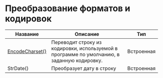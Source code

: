 # Преобразование форматов и кодировок

| Название | Описание | Тип |
| --- | --- | --- |
| [EncodeCharset\(\)](chapter4-5-2-1.md) | Переводит строку из кодировки, используемой  в программе по умолчанию, в заданную кодировку. | Встроенная |
| StrDate\(\) | Преобразует дату в строку | Встроенная |



